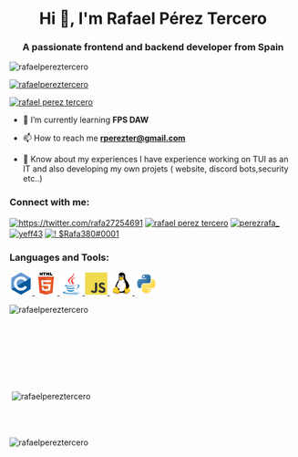 <h1 align="center">Hi 👋, I'm Rafael Pérez Tercero</h1>
<h3 align="center">A passionate frontend and backend developer from Spain</h3>

<p align="left"> <img src="https://komarev.com/ghpvc/?username=rafaelpereztercero&label=Profile%20views&color=0e75b6&style=flat" alt="rafaelpereztercero" /> </p>

<p align="left"> <a href="https://github.com/ryo-ma/github-profile-trophy"><img src="https://github-profile-trophy.vercel.app/?username=rafaelpereztercero" alt="rafaelpereztercero" /></a> </p>

<p align="left"> <a href="@rafa27254691
" target="blank"><img src="https://img.shields.io/twitter/follow/rafael perez tercero?logo=twitter&style=for-the-badge" alt="rafael perez tercero" /></a> </p>

- 🌱 I’m currently learning **FPS DAW**

- 📫 How to reach me **rperezter@gmail.com**

- 📄 Know about my experiences I have experience working on TUI as an IT and also developing my own projets ( website, discord bots,security etc..)
<h3 align="left">Connect with me:</h3>
<p align="left">
<a href="https://twitter.com/rafa27254691" target="blank"><img align="center" src="https://raw.githubusercontent.com/rahuldkjain/github-profile-readme-generator/master/src/images/icons/Social/twitter.svg" alt="https://twitter.com/rafa27254691" height="30" width="40" /></a>
<a href="https://www.facebook.com/rafa.pereztercero.7/" target="blank"><img align="center" src="https://raw.githubusercontent.com/rahuldkjain/github-profile-readme-generator/master/src/images/icons/Social/facebook.svg" alt="rafael perez tercero" height="30" width="40" /></a>
<a href="https://instagram.com/perezrafa_" target="blank"><img align="center" src="https://raw.githubusercontent.com/rahuldkjain/github-profile-readme-generator/master/src/images/icons/Social/instagram.svg" alt="perezrafa_" height="30" width="40" /></a>
 <a href="https://www.linkedin.com/in/rafael-p%C3%A9rez-tercero-824188234/" target="blank"><img align="center" src="https://raw.githubusercontent.com/rahuldkjain/github-profile-readme-generator/master/src/images/icons/Social/linked-in-alt.svg" alt="yeff43" height="30" width="40" /></a>
<a href="https://discord.gg/! $Rafa380#0001" target="blank"><img align="center" src="https://raw.githubusercontent.com/rahuldkjain/github-profile-readme-generator/master/src/images/icons/Social/discord.svg" alt="! $Rafa380#0001" height="30" width="40" /></a>
</p>

<h3 align="left">Languages and Tools:</h3>
<p align="left"> <a href="https://www.cprogramming.com/" target="_blank"> <img src="https://raw.githubusercontent.com/devicons/devicon/master/icons/c/c-original.svg" alt="c" width="40" height="40"/> </a> <a href="https://www.w3.org/html/" target="_blank"> <img src="https://raw.githubusercontent.com/devicons/devicon/master/icons/html5/html5-original-wordmark.svg" alt="html5" width="40" height="40"/> </a> <a href="https://www.java.com" target="_blank"> <img src="https://raw.githubusercontent.com/devicons/devicon/master/icons/java/java-original.svg" alt="java" width="40" height="40"/> </a> <a href="https://developer.mozilla.org/en-US/docs/Web/JavaScript" target="_blank"> <img src="https://raw.githubusercontent.com/devicons/devicon/master/icons/javascript/javascript-original.svg" alt="javascript" width="40" height="40"/> </a> <a href="https://www.linux.org/" target="_blank"> <img src="https://raw.githubusercontent.com/devicons/devicon/master/icons/linux/linux-original.svg" alt="linux" width="40" height="40"/> </a> <a href="https://www.python.org" target="_blank"> <img src="https://raw.githubusercontent.com/devicons/devicon/master/icons/python/python-original.svg" alt="python" width="40" height="40"/> </a> </p>

<p><img align="left" src="https://github-readme-stats.vercel.app/api/top-langs?username=rafaelpereztercero&show_icons=true&locale=en&layout=compact" alt="rafaelpereztercero" /></p>
<br><br><br><br><br><br><br><br>
<p>&nbsp;<img align="center" src="https://github-readme-stats.vercel.app/api?username=rafaelpereztercero&show_icons=true&locale=en" alt="rafaelpereztercero" /></p>
<br><br>
<p><img align="center" src="https://github-readme-streak-stats.herokuapp.com/?user=rafaelpereztercero&" alt="rafaelpereztercero" /></p>

